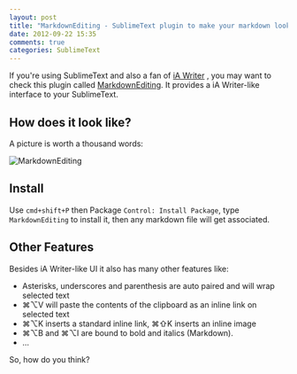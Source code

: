 ```yaml
---
layout: post
title: "MarkdownEditing - SublimeText plugin to make your markdown looks like iA Writer"
date: 2012-09-22 15:35
comments: true
categories: SublimeText
---
```


If you're using SublimeText and also a fan of [iA Writer](http://www.iawriter.com/) , you may want to check this plugin called [MarkdownEditing](https://github.com/ttscoff/MarkdownEditing). It provides a iA Writer-like interface to your SublimeText.

## How does it look like? ##

A picture is worth a thousand words:

![MarkdownEditing](http://kinopyo.com/wp-content/MarkdownEditing.png)

## Install ##

Use `cmd+shift+P` then Package `Control: Install Package`, type `MarkdownEditing` to install it, then any markdown file will get associated.

## Other Features ##

Besides iA Writer-like UI it also has many other features like:

- Asterisks, underscores and parenthesis are auto paired and will wrap selected text
- ⌘⌥V will paste the contents of the clipboard as an inline link on selected text
- ⌘⌥K inserts a standard inline link, ⌘⇧K inserts an inline image
- ⌘⌥B and ⌘⌥I are bound to bold and italics (Markdown).
- ...

So, how do you think?